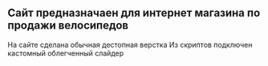 ## Сайт предназначаен для интернет магазина по продажи велосипедов

На сайте сделана обычная дестопная верстка
Из скриптов подключен кастомный облегченный слайдер
